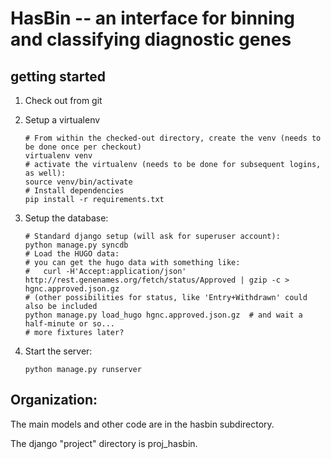 # HasBin -- an interface for binning and classifying diagnostic genes

## getting started

1. Check out from git
2. Setup a virtualenv

   ```shell
   # From within the checked-out directory, create the venv (needs to be done once per checkout)
   virtualenv venv
   # activate the virtualenv (needs to be done for subsequent logins, as well):
   source venv/bin/activate
   # Install dependencies
   pip install -r requirements.txt
   ```

3. Setup the database:

   ```shell
   # Standard django setup (will ask for superuser account):
   python manage.py syncdb
   # Load the HUGO data:
   # you can get the hugo data with something like:
   #   curl -H'Accept:application/json' http://rest.genenames.org/fetch/status/Approved | gzip -c > hgnc.approved.json.gz
   # (other possibilities for status, like 'Entry+Withdrawn' could also be included
   python manage.py load_hugo hgnc.approved.json.gz  # and wait a half-minute or so...
   # more fixtures later?
   ```

4. Start the server:

   ```shell
   python manage.py runserver
   ```

## Organization:

The main models and other code are in the hasbin subdirectory.

The django "project" directory is proj_hasbin.
